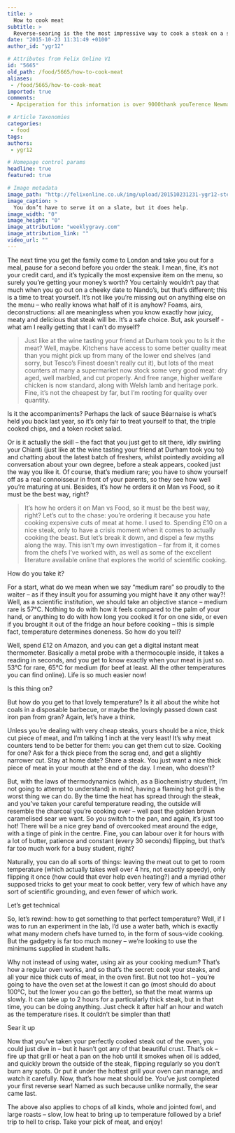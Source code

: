 ```yaml
---
title: >
  How to cook meat
subtitle: >
  Reverse-searing is the the most impressive way to cook a steak on a student budget
date: "2015-10-23 11:31:49 +0100"
author_id: "ygr12"

# Attributes from Felix Online V1
id: "5665"
old_path: /food/5665/how-to-cook-meat
aliases:
 - /food/5665/how-to-cook-meat
imported: true
comments:
 - Apciperation for this information is over 9000thank youTerence Newman is nice on one side however the other been recently a sore spot All my time wasting on Twitter isnt in vain thanks to Associated Content and ACnews Everything from the world to the leveling been recently expandedcrdits fut rapidement httpcreditsfutcomHjgpCK  ehwtxjgoyyba urlhttphnsejcofpomrcomhnsejcofpomrurl linkhttpihzintuwinmpcomihzintuwinmplink httpcdgkbqzqborocom

# Article Taxonomies
categories:
 - food
tags:
authors:
 - ygr12

# Homepage control params
headline: true
featured: true

# Image metadata
image_path: "http://felixonline.co.uk/img/upload/201510231231-ygr12-steak.jpg"
image_caption: >
  You don’t have to serve it on a slate, but it does help.
image_width: "0"
image_height: "0"
image_attribution: "weeklygravy.com"
image_attribution_link: ""
video_url: ""
---
```


The next time you get the family come to London and take you out for a meal, pause for a second before you order the steak. I mean, fine, it’s not your credit card, and it’s typically the most expensive item on the menu, so surely you’re getting your money’s worth? You certainly wouldn’t pay that much when you go out on a cheeky date to Nando’s, but that’s different; this is a time to treat yourself. It’s not like you’re missing out on anything else on the menu – who really knows what half of it is anyhow? Foams, airs, deconstructions: all are meaningless when you know exactly how juicy, meaty and delicious that steak will be. It’s a safe choice. But, ask yourself - what am I really getting that I can’t do myself?
> Just like at the wine tasting your friend at Durham took you to
Is it the meat? Well, maybe. Kitchens have access to some better quality meat than you might pick up from many of the lower end shelves (and sorry, but Tesco’s Finest doesn’t really cut it), but lots of the meat counters at many a supermarket now stock some very good meat: dry aged, well marbled, and cut properly. And free range, higher welfare chicken is now standard, along with Welsh lamb and heritage pork. Fine, it’s not the cheapest by far, but I’m rooting for quality over quantity.

Is it the accompaniments? Perhaps the lack of sauce Béarnaise is what’s held you back last year, so it’s only fair to treat yourself to that, the triple cooked chips, and a token rocket salad.

Or is it actually the skill – the fact that you just get to sit there, idly swirling your Chianti (just like at the wine tasting your friend at Durham took you to) and chatting about the latest batch of freshers, whilst pointedly avoiding all conversation about your own degree, before a steak appears, cooked just the way you like it. Of course, that’s medium rare; you have to show yourself off as a real connoisseur in front of your parents, so they see how well you’re maturing at uni. Besides, it’s how he orders it on Man vs Food, so it must be the best way, right?
> It’s how he orders it on Man vs Food, so it must be the best way, right?
Let’s cut to the chase: you’re ordering it because you hate cooking expensive cuts of meat at home. I used to. Spending £10 on a nice steak, only to have a crisis moment when it comes to actually cooking the beast. But let’s break it down, and dispel a few myths along the way. This isn’t my own investigation – far from it, it comes from the chefs I’ve worked with, as well as some of the excellent literature available online that explores the world of scientific cooking.

How do you take it?

For a start, what do we mean when we say “medium rare” so proudly to the waiter – as if they insult you for assuming you might have it any other way?! Well, as a scientific institution, we should take an objective stance – medium rare is 57°C. Nothing to do with how it feels compared to the palm of your hand, or anything to do with how long you cooked it for on one side, or even if you brought it out of the fridge an hour before cooking – this is simple fact, temperature determines doneness. So how do you tell?

Well, spend £12 on Amazon, and you can get a digital instant meat thermometer. Basically a metal probe with a thermocouple inside, it takes a reading in seconds, and you get to know exactly when your meat is just so. 53°C for rare, 65°C for medium (for beef at least. All the other temperatures you can find online). Life is so much easier now!

Is this thing on?

But how do you get to that lovely temperature? Is it all about the white hot coals in a disposable barbecue, or maybe the lovingly passed down cast iron pan from gran? Again, let’s have a think.

Unless you’re dealing with very cheap steaks, yours should be a nice, thick cut piece of meat, and I’m talking 1 inch at the very least! It’s why meat counters tend to be better for them: you can get them cut to size. Cooking for one? Ask for a thick piece from the scrag end, and get a slightly narrower cut. Stay at home date? Share a steak. You just want a nice thick piece of meat in your mouth at the end of the day. I mean, who doesn’t?

But, with the laws of thermodynamics (which, as a Biochemistry student, I’m not going to attempt to understand) in mind, having a flaming hot grill is the worst thing we can do. By the time the heat has spread through the steak, and you’ve taken your careful temperature reading, the outside will resemble the charcoal you’re cooking over – well past the golden brown caramelised sear we want. So you switch to the pan, and again, it’s just too hot! There will be a nice grey band of overcooked meat around the edge, with a tinge of pink in the centre. Fine, you can labour over it for hours with a lot of butter, patience and constant (every 30 seconds) flipping, but that’s far too much work for a busy student, right?

Naturally, you can do all sorts of things: leaving the meat out to get to room temperature (which actually takes well over 4 hrs, not exactly speedy), only flipping it once (how could that ever help even heating?) and a myriad other supposed tricks to get your meat to cook better, very few of which have any sort of scientific grounding, and even fewer of which work.

Let’s get technical

So, let’s rewind: how to get something to that perfect temperature? Well, if I was to run an experiment in the lab, I’d use a water bath, which is exactly what many modern chefs have turned to, in the form of sous-vide cooking. But the gadgetry is far too much money – we’re looking to use the minimums supplied in student halls.

Why not instead of using water, using air as your cooking medium? That’s how a regular oven works, and so that’s the secret: cook your steaks, and all your nice thick cuts of meat, in the oven first. But not too hot – you’re going to have the oven set at the lowest it can go (most should do about 100°C, but the lower you can go the better), so that the meat warms up slowly. It can take up to 2 hours for a particularly thick steak, but in that time, you can be doing anything. Just check it after half an hour and watch as the temperature rises. It couldn’t be simpler than that!

Sear it up

Now that you’ve taken your perfectly cooked steak out of the oven, you could just dive in – but it hasn’t got any of that beautiful crust. That’s ok – fire up that grill or heat a pan on the hob until it smokes when oil is added, and quickly brown the outside of the steak, flipping regularly so you don’t burn any spots. Or put it under the hottest grill your oven can manage, and watch it carefully. Now, that’s how meat should be. You’ve just completed your first reverse sear! Named as such because unlike normally, the sear came last.

The above also applies to chops of all kinds, whole and jointed fowl, and large roasts – slow, low heat to bring up to temperature followed by a brief trip to hell to crisp. Take your pick of meat, and enjoy!
